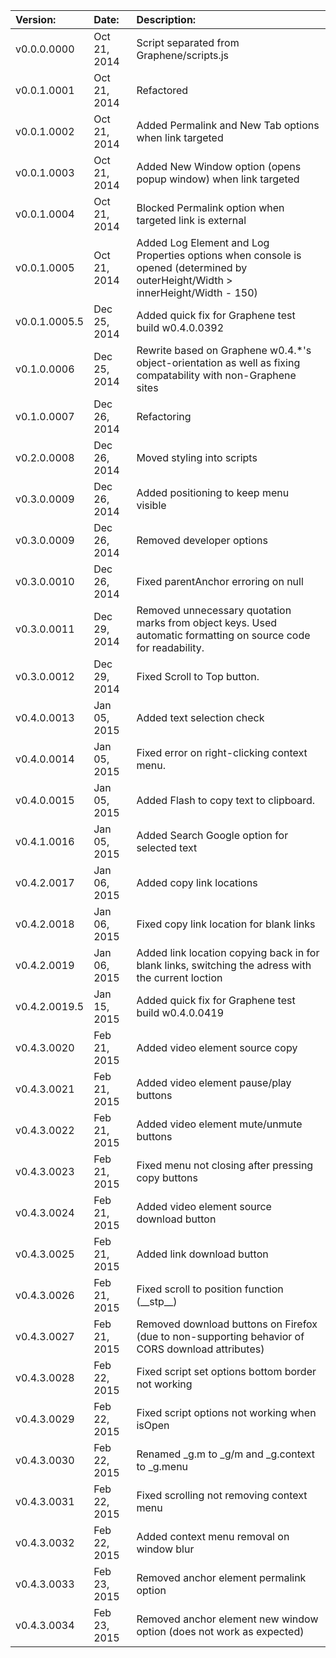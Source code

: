 |		Version:			|	Date:			|	Description:																													|
|:--------------------------|:------------------|:----------------------------------------------------------------------------------------------------------------------------------|
|		v0.0.0.0000			|	Oct 21, 2014	|	Script separated from Graphene/scripts.js																						|
|		v0.0.1.0001			|	Oct 21, 2014	|	Refactored																														|
|		v0.0.1.0002			|	Oct 21, 2014	|	Added Permalink and New Tab options when link targeted																			|
|		v0.0.1.0003			|	Oct 21, 2014	|	Added New Window option (opens popup window) when link targeted																	|
|		v0.0.1.0004			|	Oct 21, 2014	|	Blocked Permalink option when targeted link is external																			|
|		v0.0.1.0005			|	Oct 21, 2014	|	Added Log Element and Log Properties options when console is opened (determined by outerHeight/Width > innerHeight/Width - 150) |
|		v0.0.1.0005.5		|	Dec 25, 2014	|	Added quick fix for Graphene test build w0.4.0.0392																				|
|		v0.1.0.0006			|	Dec 25, 2014	|	Rewrite based on Graphene w0.4.*'s object-orientation as well as fixing compatability with non-Graphene sites					|
|		v0.1.0.0007			|	Dec 26, 2014	|	Refactoring																														|
|		v0.2.0.0008			|	Dec 26, 2014	|	Moved styling into scripts																										|
|		v0.3.0.0009			|	Dec 26, 2014	|	Added positioning to keep menu visible																							|
|		v0.3.0.0009			|	Dec 26, 2014	|	Removed developer options																										|
|		v0.3.0.0010			|	Dec 26, 2014	|	Fixed parentAnchor erroring on null																								|
|		v0.3.0.0011			|	Dec 29, 2014	|	Removed unnecessary quotation marks from object keys. Used automatic formatting on source code for readability.					|
|		v0.3.0.0012			|	Dec 29, 2014	|	Fixed Scroll to Top button.																										|
|		v0.4.0.0013			|	Jan 05, 2015	|	Added text selection check																										|
|		v0.4.0.0014			|	Jan 05, 2015	|	Fixed error on right-clicking context menu.																						|
|		v0.4.0.0015			|	Jan 05, 2015	|	Added Flash to copy text to clipboard.																							|
|		v0.4.1.0016			|	Jan 05, 2015	|	Added Search Google option for selected text																					|
|		v0.4.2.0017			|	Jan 06, 2015	|	Added copy link locations																										|
|		v0.4.2.0018			|	Jan 06, 2015	|	Fixed copy link location for blank links																						|
|		v0.4.2.0019			|	Jan 06, 2015	|	Added link location copying back in for blank links, switching the adress with the current loction								|
|		v0.4.2.0019.5		|	Jan 15, 2015	|	Added quick fix for Graphene test build w0.4.0.0419																				|
|		v0.4.3.0020			|	Feb 21, 2015	|	Added video element source copy																									|
|		v0.4.3.0021			|	Feb 21, 2015	|	Added video element pause/play buttons																							|
|		v0.4.3.0022			|	Feb 21, 2015	|	Added video element mute/unmute buttons																							|
|		v0.4.3.0023			|	Feb 21, 2015	|	Fixed menu not closing after pressing copy buttons																				|
|		v0.4.3.0024			|	Feb 21, 2015	|	Added video element source download button																						|
|		v0.4.3.0025			|	Feb 21, 2015	|	Added link download button																										|
|		v0.4.3.0026			|	Feb 21, 2015	|	Fixed scroll to position function (\_\_stp\_\_)																						|
|		v0.4.3.0027			|	Feb 21, 2015	|	Removed download buttons on Firefox (due to non-supporting behavior of CORS download attributes)								|
|		v0.4.3.0028			|	Feb 22, 2015	|	Fixed script set options bottom border not working																				|
|		v0.4.3.0029			|	Feb 22, 2015	|	Fixed script options not working when isOpen																					|
|		v0.4.3.0030			|	Feb 22, 2015	|	Renamed _g.m to _g/m and _g.context to _g.menu																					|
|		v0.4.3.0031			|	Feb 22, 2015	|	Fixed scrolling not removing context menu																						|
|		v0.4.3.0032			|	Feb 22, 2015	|	Added context menu removal on window blur																						|
|		v0.4.3.0033			|	Feb 23, 2015	|	Removed anchor element permalink option																							|
|		v0.4.3.0034			|	Feb 23, 2015	|	Removed anchor element new window option (does not work as expected)															|